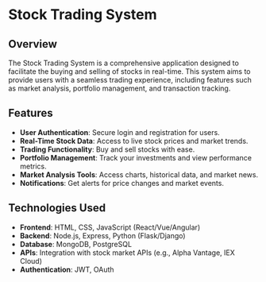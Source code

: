 # Stock Trading System

## Overview

The Stock Trading System is a comprehensive application designed to facilitate the buying and selling of stocks in real-time. This system aims to provide users with a seamless trading experience, including features such as market analysis, portfolio management, and transaction tracking.

## Features

- **User Authentication**: Secure login and registration for users.
- **Real-Time Stock Data**: Access to live stock prices and market trends.
- **Trading Functionality**: Buy and sell stocks with ease.
- **Portfolio Management**: Track your investments and view performance metrics.
- **Market Analysis Tools**: Access charts, historical data, and market news.
- **Notifications**: Get alerts for price changes and market events.

## Technologies Used

- **Frontend**: HTML, CSS, JavaScript (React/Vue/Angular)
- **Backend**: Node.js, Express, Python (Flask/Django)
- **Database**: MongoDB, PostgreSQL
- **APIs**: Integration with stock market APIs (e.g., Alpha Vantage, IEX Cloud)
- **Authentication**: JWT, OAuth
